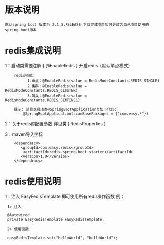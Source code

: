  # 版本说明
   
    默认spring boot 版本为 2.1.5.RELEASE 下载完成项目后可更改为自己项目使用的spring boot版本  


 # redis集成说明
                    
1：启动类需要注解 { @EnableRedis } 开启redis（默认单点模式）  
       
        redis模式：
              1.单点：@EnableRedis(value = RedisModeConstants.REDIS_SINGLE)
              2.集群：@EnableRedis(value = RedisModeConstants.REDIS_CLUSTER)
              3.哨兵：@EnableRedis(value = RedisModeConstants.REDIS_SENTINEL)
        
        提示: 请修改启动类@SpringBootApplication为如下代码:
            @SpringBootApplication(scanBasePackages = {"com.easy.*"})
    
 
2：关于redis的配置参数 详见类 { RedisProperties }
  
3：maven导入坐标
 
        <dependency>
           <groupId>com.easy.redis</groupId>
            <artifactId>redis-spring-boot-starter</artifactId>
           <version>1.0</version>
        </dependency>
 
 # redis使用说明
  
1：注入 EasyRedisTemplate 即可使用所有redis操作函数  例：
  
     1> 注入
     
     @Autowired
     private EasyRedisTemplate easyRedisTemplate;

     2> 使用函数
     
     easyRedisTemplate.set("helloWorld", "helloWorld");
                                          
